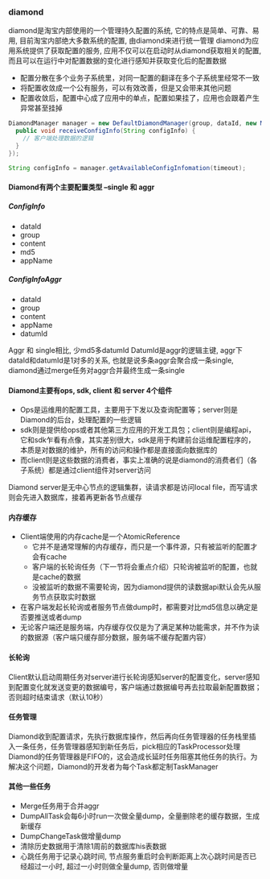 ### diamond
diamond是淘宝内部使用的一个管理持久配置的系统, 它的特点是简单、可靠、易用, 目前淘宝内部绝大多数系统的配置, 由diamond来进行统一管理
diamond为应用系统提供了获取配置的服务, 应用不仅可以在启动时从diamond获取相关的配置, 而且可以在运行中对配置数据的变化进行感知并获取变化后的配置数据

- 配置分散在多个业务子系统里，对同一配置的翻译在多个子系统里经常不一致
- 将配置收敛成一个公有服务，可以有效改善，但是又会带来其他问题
- 配置收敛后，配置中心成了应用中的单点，配置如果挂了，应用也会跟着产生异常甚至挂掉

```java
DiamondManager manager = new DefaultDiamondManager(group, dataId, new ManagerListener() {
  public void receiveConfigInfo(String configInfo) {
    // 客户端处理数据的逻辑
  }
});
```

```java
String configInfo = manager.getAvailableConfigInfomation(timeout);
```

#### Diamond有两个主要配置类型 –single 和 aggr
##### ConfigInfo
- dataId
- group
- content
- md5
- appName

##### ConfigInfoAggr
- dataId
- group
- content
- appName
- datumId

Aggr 和 single相比, 少md5多datumId
DatumId是aggr的逻辑主键, aggr下dataId和datumId是1对多的关系, 也就是说多条aggr会聚合成一条single, diamond通过merge任务对aggr合并最终生成一条single

#### Diamond主要有ops, sdk, client 和 server 4个组件
- Ops是运维用的配置工具，主要用于下发以及查询配置等；server则是Diamond的后台，处理配置的一些逻辑
- sdk则是提供给ops或者其他第三方应用的开发工具包；client则是编程api，它和sdk乍看有点像，其实差别很大，sdk是用于构建前台运维配置程序的，本质是对数据的维护，所有的访问和操作都是直接面向数据库的
- 而client则是这些数据的消费者，事实上准确的说是diamond的消费者们（各子系统）都是通过client组件对server访问

Diamond server是无中心节点的逻辑集群，读请求都是访问local file，而写请求则会先进入数据库，接着再更新各节点缓存
#### 内存缓存
- Client端使用的内存cache是一个AtomicReference
  - 它并不是通常理解的内存缓存，而只是一个事件源，只有被监听的配置才会有cache
  - 客户端的长轮询任务（下一节将会重点介绍）只轮询被监听的配置，也就是cache的数据
  - 没被监听的数据不需要轮询，因为diamond提供的读数据api默认会先从服务节点获取实时数据
- 在客户端发起长轮询或者服务节点做dump时，都需要对比md5信息以确定是否要推送或者dump
- 无论客户端还是服务端，内存缓存仅仅是为了满足某种功能需求，并不作为读的数据源（客户端只缓存部分数据，服务端不缓存配置内容）

#### 长轮询
Client默认启动周期任务对server进行长轮询感知server的配置变化，server感知到配置变化就发送变更的数据编号，客户端通过数据编号再去拉取最新配置数据；否则超时结束请求（默认10秒）

#### 任务管理
Diamond收到配置请求，先执行数据库操作，然后再向任务管理器的任务栈里插入一条任务，任务管理器感知到新任务后，pick相应的TaskProcessor处理
Diamond的任务管理器是FIFO的，这会造成长延时任务阻塞其他任务的执行。为解决这个问题，Diamond的开发者为每个Task都定制TaskManager

#### 其他一些任务
- Merge任务用于合并aggr
- DumpAllTask会每6小时run一次做全量dump，全量删除老的缓存数据，生成新缓存
- DumpChangeTask做增量dump
- 清除历史数据用于清除1周前的数据库his表数据
- 心跳任务用于记录心跳时间, 节点服务重启时会判断距离上次心跳时间是否已经超过一小时, 超过一小时则做全量dump, 否则做增量

